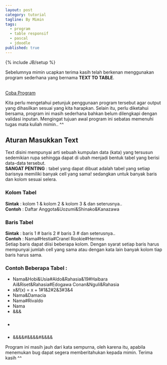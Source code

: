 ```yaml
---
layout: post
category: tutorial
tagline: By Mimin
tags:
  - program
  - table responsif
  - pascal
  - jdoodle
published: true
---
```

{% include JB/setup %}

Sebelumnya mimin ucapkan terima kasih telah berkenan menggunakan program sederhana yang bernama **TEXT TO TABLE**.  

<br/>
<a href="#" class="btn btn-danger">Coba Program<span class="glyphicon glyphicon-eye-open" style="margin-left: 5px;"></span></a>
<br/>  

Kita perlu mengetahui petunjuk penggunaan program tersebut agar output yang dihasilkan sesuai yang kita harapkan. Selain itu, perlu diketahui bersama, program ini masih sederhana bahkan belum dilengkapi dengan validasi inputan. Mengingat tujuan awal program ini sebatas memenuhi tugas mata kuliah mimin.. ^^

## Aturan Masukkan Text
Text disini mempunyai arti sebuah kumpulan data (kata) yang tersusun sedemikian rupa sehingga dapat di ubah menjadi bentuk tabel yang berisi data-data tersebut.  
**SANGAT PENTING** : tabel yang dapat dibuat adalah tabel yang setiap barisnya memiliki banyak cell yang sama! sedangkan untuk banyak baris dan kolom sesuai selera.

### Kolom Tabel
**Sintak** : kolom 1 & kolom 2 & kolom 3 & dan seterusnya..  
**Contoh** : Daftar Anggota&Uozumi&Shinako&Kanazawa

### Baris Tabel
**Sintak** : baris 1 # baris 2 # baris 3 # dan seterusnya..  
**Contoh** : Nama#Hestia#Cranel Rookie#Hermes  
Setiap baris dapat diisi beberapa kolom. Dengan syarat setiap baris harus mempunyai jumlah cell yang sama atau dengan kata lain banyak kolom tiap baris harus sama.

### Contoh Beberapa Tabel :
- Nama&Hobi&Usia#Aldo&Rahasia&19#Haibara Ai&Riset&Rahasia#Edogawa Conan&Nguli&Rahasia
- x&f(x) = x + 1#1&2#2&3#3&4
- Nama&Damacia
- Nama#Rivaldo
- Nama
- &&&
- #####
- &&&&#&&&&#&&&&

Program ini masih jauh dari kata sempurna, oleh karena itu, apabila menemukan bug dapat segera memberitahukan kepada mimin. Terima kasih ^^



